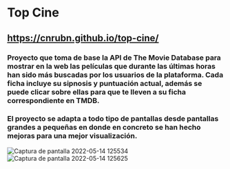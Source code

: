 # Top Cine

## https://cnrubn.github.io/top-cine/

### Proyecto que toma de base la API de The Movie Database para mostrar en la web las películas que durante las últimas horas han sido más buscadas por los usuarios de la plataforma. Cada ficha incluye su sipnosis y puntuación actual, además se puede clicar sobre ellas para que te lleven a su ficha correspondiente en TMDB.
### El proyecto se adapta a todo tipo de pantallas desde pantallas grandes a pequeñas en donde en concreto se han hecho mejoras para una mejor visualización.
![Captura de pantalla 2022-05-14 125534](https://user-images.githubusercontent.com/75250742/168422899-842d793c-1f38-4120-9174-7eb2aebd70ae.jpg)
![Captura de pantalla 2022-05-14 125625](https://user-images.githubusercontent.com/75250742/168422927-33a02801-44b8-4334-83af-4e83152f713f.jpg)
